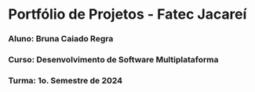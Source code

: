 # Portfólio de Projetos - Fatec Jacareí
### Aluno: Bruna Caiado Regra
### Curso: Desenvolvimento de Software Multiplataforma
### Turma: 1o. Semestre de 2024 


